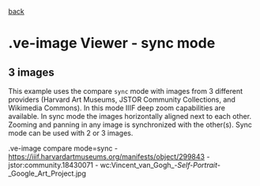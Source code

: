[back](..)

# .ve-image Viewer - sync mode

## 3 images

This example uses the compare `sync` mode with images from 3 different providers (Harvard Art Museums, JSTOR Community Collections, and Wikimedia Commons).  In this mode IIIF deep zoom capabilities are available.  In sync mode the images horizontally aligned next to each other.  Zooming and panning in any image is synchronized with the other(s).  Sync mode can be used with 2 or 3 images.

.ve-image compare mode=sync
    - https://iiif.harvardartmuseums.org/manifests/object/299843
    - jstor:community.18430071
    - wc:Vincent_van_Gogh_-_Self-Portrait_-_Google_Art_Project.jpg